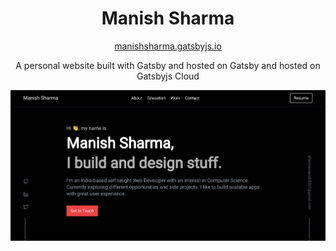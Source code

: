 
<h1 align="center">Manish Sharma</h1>

<a href="https://manishsharma.gatsbyjs.io" target="_blank">
  <p align="center">manishsharma.gatsbyjs.io</p>
</a>

<p align="center">
  A personal website built with Gatsby and hosted on Gatsby and hosted on Gatsbyjs Cloud
</p>


![demo](https://raw.githubusercontent.com/manishsharma8/Personal-Website/main/src/images/demo.png)
